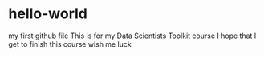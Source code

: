 # hello-world
my first github file
This is for my Data Scientists Toolkit course
I hope that I get to finish this course
wish me luck
